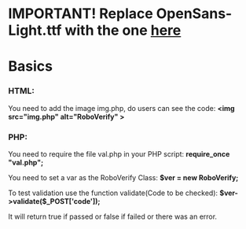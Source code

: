 <h1>IMPORTANT! Replace OpenSans-Light.ttf with the one <a href="http://www.fontsquirrel.com/fonts/open-sans" target="_blank">here</a>

# Basics
<h3>HTML:</h3>
<p> You need to add the image img.php, do users can see the code: <b>&lt;img src="img.php" alt="RoboVerify" &gt;</b></p>

<h3> PHP:</h3>
<p> You need to require the file val.php in your PHP script: <b>require_once "val.php";</b></p>
<p>You need to set a var as the RoboVerify Class: <b>$ver = new RoboVerify;</b></p>
<p> To test validation use the function validate(Code to be checked): <b>$ver->validate($_POST['code']);</b></p>
<p>It will return true if passed or false if failed or there was an error.</b></p>
